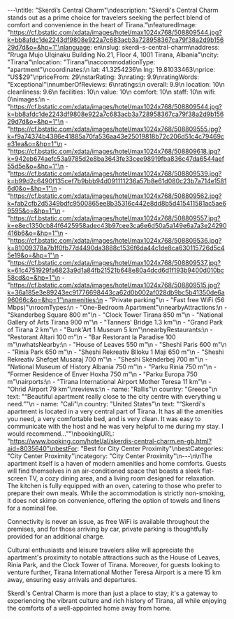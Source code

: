 ---\ntitle: "Skerdi’s Central Charm"\ndescription: "Skerdi's Central Charm stands out as a prime choice for travelers seeking the perfect blend of comfort and convenience in the heart of Tirana."\nfeaturedImage: "https://cf.bstatic.com/xdata/images/hotel/max1024x768/508809544.jpg?k=bb8afdc1de2243df9808e922a7c683acb3a728958367ca79f38a2d9b15629d7d&o=&hp=1"\nlanguage: en\nslug: skerdi-s-central-charm\naddress: "Rruga Mujo Ulqinaku Building No.21, Floor 4, 1001 Tirana, Albania"\ncity: "Tirana"\nlocation: "Tirana"\naccommodationType: "apartment"\ncoordinates:\n  lat: 41.3254236\n  lng: 19.81033463\nprice: "US$29"\npriceFrom: 29\nstarRating: 3\nrating: 9.9\nratingWords: "Exceptional"\nnumberOfReviews: 6\nratings:\n  overall: 9.9\n  location: 10\n  cleanliness: 9.6\n  facilities: 10\n  value: 10\n  comfort: 10\n  staff: 10\n  wifi: 0\nimages:\n  - "https://cf.bstatic.com/xdata/images/hotel/max1024x768/508809544.jpg?k=bb8afdc1de2243df9808e922a7c683acb3a728958367ca79f38a2d9b15629d7d&o=&hp=1"\n  - "https://cf.bstatic.com/xdata/images/hotel/max1024x768/508809555.jpg?k=f9a74374b4386e41885a70fa536aa43e25019818b72c206d51c4c79469ce31ea&o=&hp=1"\n  - "https://cf.bstatic.com/xdata/images/hotel/max1024x768/508809618.jpg?k=942eb674aefc53a9785d2e8ba3643fe33cee98919fba836c47da6544aef55d5e&o=&hp=1"\n  - "https://cf.bstatic.com/xdata/images/hotel/max1024x768/508809539.jpg?k=b99d2c6490f135cef7b9bbb94d091111236a57b8e61d080c23b7a714e15816d0&o=&hp=1"\n  - "https://cf.bstatic.com/xdata/images/hotel/max1024x768/508809562.jpg?k=fab2cfb2d5349bdfc9500865ee8b35316c442e8dd8b5d415411581ac5ae69595&o=&hp=1"\n  - "https://cf.bstatic.com/xdata/images/hotel/max1024x768/508809557.jpg?k=e8ec1350cb84f6425958adec43b97cee3ca6e6d50a5a149e6a7a3e24290416b6&o=&hp=1"\n  - "https://cf.bstatic.com/xdata/images/hotel/max1024x768/508809536.jpg?k=81009378a7b1f0fb77d4490da3888c1536f6da44c1de8ca630115726d5c45e19&o=&hp=1"\n  - "https://cf.bstatic.com/xdata/images/hotel/max1024x768/508809537.jpg?k=61c4751929fa6823a9d1a84fb21521b648e80a4dcd6d1f193b9400d010bc58cd&o=&hp=1"\n  - "https://cf.bstatic.com/xdata/images/hotel/max1024x768/508809515.jpg?k=36a185e3e89243ec91776698443ca62d0b002af028db9bc5b41350de6a96066c&o=&hp=1"\namenities:\n  - "Private parking"\n  - "Fast free WiFi (56 Mbps)"\nroomTypes:\n  - "One-Bedroom Apartment"\nnearbyAttractions:\n  - "Skanderbeg Square 800 m"\n  - "Clock Tower Tirana 850 m"\n  - "National Gallery of Arts Tirana 900 m"\n  - "Tanners' Bridge 1.3 km"\n  - "Grand Park of Tirana 2 km"\n  - "Bunk'Art 1 Museum 5 km"\nnearbyRestaurants:\n  - "Restorant Altari 100 m"\n  - "Bar Restorant la Paradise 100 m"\nwhatsNearby:\n  - "House of Leaves 550 m"\n  - "Sheshi Paris 600 m"\n  - "Rinia Park 650 m"\n  - "Sheshi Rekreativ Blloku 1 Maji 650 m"\n  - "Sheshi Rekreativ Shefqet Musaraj 700 m"\n  - "Sheshi Skënderbej 700 m"\n  - "National Museum of History Albania 750 m"\n  - "Parku Rinia 750 m"\n  - "Former Residence of Enver Hoxha 750 m"\n  - "Parku Europa 750 m"\nairports:\n  - "Tirana International Airport Mother Teresa 11 km"\n  - "Ohrid Airport 79 km"\nreviews:\n  - name: "Rallis"\n    country: "Greece"\n    text: "“Beautiful apartment really close to the city centre with everything u need.”"\n  - name: "Cali"\n    country: "United States"\n    text: "“Skerdi's apartment is located in a very central part of Tirana. It has all the amenities you need, a very comfortable bed, and is very clean. It was easy to communicate with the host and he was very helpful to me during my stay. I would recommend...”"\nbookingURL: "https://www.booking.com/hotel/al/skerdis-central-charm.en-gb.html?aid=8035640"\nbestFor: "Best for City Center Proximity"\nbestCategories: "City Center Proximity"\ncategory: "City Center Proximity"\n---\n\nThe apartment itself is a haven of modern amenities and home comforts. Guests will find themselves in an air-conditioned space that boasts a sleek flat-screen TV, a cozy dining area, and a living room designed for relaxation. The kitchen is fully equipped with an oven, catering to those who prefer to prepare their own meals. While the accommodation is strictly non-smoking, it does not skimp on convenience, offering the option of towels and linens for a nominal fee.

Connectivity is never an issue, as free WiFi is available throughout the premises, and for those arriving by car, private parking is thoughtfully provided for an additional charge. 

Cultural enthusiasts and leisure travelers alike will appreciate the apartment's proximity to notable attractions such as the House of Leaves, Rinia Park, and the Clock Tower of Tirana. Moreover, for guests looking to venture further, Tirana International Mother Teresa Airport is a mere 15 km away, ensuring easy arrivals and departures.

Skerdi's Central Charm is more than just a place to stay; it's a gateway to experiencing the vibrant culture and rich history of Tirana, all while enjoying the comforts of a well-appointed home away from home.
